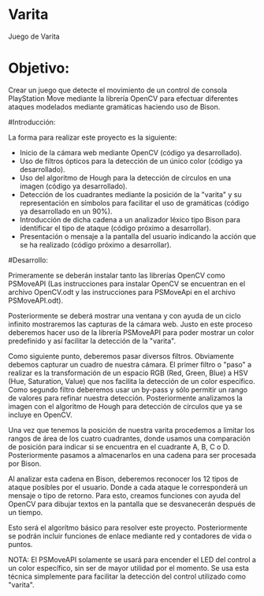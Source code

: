 Varita
======

Juego de Varita 

# Objetivo:

Crear  un juego que detecte el movimiento de un control de consola PlayStation Move mediante la librería OpenCV 
para efectuar diferentes ataques modelados mediante gramáticas haciendo uso de Bison.

#Introducción:

La forma para realizar este proyecto es la siguiente:

- Inicio de la cámara web mediante OpenCV (código ya desarrollado).
- Uso de filtros ópticos para la detección de un único color (código ya desarrollado).
- Uso del algoritmo de Hough para la detección de círculos en una imagen (código ya desarrollado).
- Detección de los cuadrantes mediante la posición de la "varita" y su representación en símbolos para facilitar el uso de gramáticas (código ya desarrollado en un 90%).
- Introducción de dicha cadena a un analizador léxico tipo Bison para identificar el tipo de ataque (código próximo a desarrollar).
- Presentación o mensaje a la pantalla del usuario indicando la acción que se ha realizado (código próximo a desarrollar).

#Desarrollo:

Primeramente se deberán instalar tanto las librerías OpenCV como PSMoveAPI 
(Las instrucciones para instalar OpenCV  se encuentran en el archivo OpenCV.odt y las instrucciones para PSMoveApi en el archivo PSMoveAPI.odt).

Posteriormente se deberá mostrar una ventana y con ayuda de un ciclo infinito mostraremos las capturas de la cámara web. Justo en este proceso deberemos hacer uso de la librería PSMoveAPI para poder mostrar un color predefinido y así facilitar la detección de la "varita".

Como siguiente punto, deberemos pasar diversos filtros. Obviamente debemos capturar un cuadro de nuestra cámara. El primer filtro o "paso" a realizar es la transformación de un espacio RGB (Red, Green, Blue) a HSV (Hue, Saturation, Value) que nos facilita la detección de un color específico. Como segundo filtro deberemos usar un by-pass y sólo permitir un rango de valores para refinar nuestra detección. Posteriormente analizamos la imagen con el algoritmo de Hough para detección de círculos que ya se incluye en OpenCV.

Una vez que tenemos la posición de nuestra varita procedemos a limitar los rangos de área de los cuatro cuadrantes, donde usamos una comparación de posición para indicar si se encuentra en el cuadrante A, B, C o D. Posteriormente pasamos a almacenarlos en una cadena para ser procesada por Bison.

Al analizar esta cadena en Bison, deberemos reconocer los 12 tipos de ataque posibles por el usuario. Donde a cada ataque le corresponderá un mensaje o tipo de retorno. Para esto, creamos funciones con ayuda del OpenCV para dibujar textos en la pantalla que se desvanecerán después de un tiempo.

Esto será el algorítmo básico para resolver este proyecto. Posteriormente se podrán incluir funciones de enlace mediante red y contadores de vida o puntos.

NOTA: El PSMoveAPI solamente se usará para encender el LED del control a un color específico, sin ser de mayor utilidad por el momento. Se usa esta técnica simplemente para facilitar la detección del control utilizado como "varita".